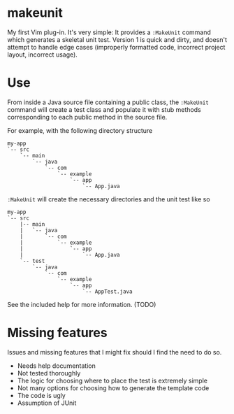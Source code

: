 # makeunit

My first Vim plug-in. It's very simple: It provides a `:MakeUnit` command which
generates a skeletal unit test. Version 1 is quick and dirty, and doesn't
attempt to handle edge cases (improperly formatted code, incorrect project
layout, incorrect usage).

# Use

From inside a Java source file containing a public class, the `:MakeUnit`
command will create a test class and populate it with stub methods
corresponding to each public method in the source file.

For example, with the following directory structure

    my-app
    `-- src
        `-- main
            `-- java
                `-- com
                    `-- example
                        `-- app
                            `-- App.java

`:MakeUnit` will create the necessary directories and the unit test like so

    my-app
    `-- src
        |-- main
        |   `-- java
        |       `-- com
        |           `-- example
        |               `-- app
        |                   `-- App.java
        `-- test
            `-- java
                `-- com
                    `-- example
                        `-- app
                            `-- AppTest.java

See the included help for more information. (TODO)

# Missing features

Issues and missing features that I might fix should I find the need to do so.

* Needs help documentation
* Not tested thoroughly
* The logic for choosing where to place the test is extremely simple
* Not many options for choosing how to generate the template code
* The code is ugly
* Assumption of JUnit
